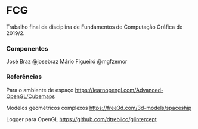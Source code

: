 # FCG
Trabalho final da disciplina de Fundamentos de Computação Gráfica de 2019/2.

### Componentes 
José Braz @josebraz
Mário Figueiró @mgfzemor

### Referências

Para o ambiente de espaço
https://learnopengl.com/Advanced-OpenGL/Cubemaps

Modelos geométricos complexos
https://free3d.com/3d-models/spaceship

Logger para OpenGL
https://github.com/dtrebilco/glintercept
